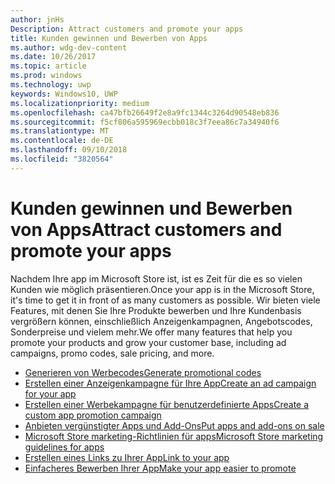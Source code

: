 ```yaml
---
author: jnHs
Description: Attract customers and promote your apps
title: Kunden gewinnen und Bewerben von Apps
ms.author: wdg-dev-content
ms.date: 10/26/2017
ms.topic: article
ms.prod: windows
ms.technology: uwp
keywords: Windows10, UWP
ms.localizationpriority: medium
ms.openlocfilehash: ca47bfb26649f2e8a9fc1344c3264d90548eb836
ms.sourcegitcommit: f5cf806a595969ecbb018c3f7eea86c7a34940f6
ms.translationtype: MT
ms.contentlocale: de-DE
ms.lasthandoff: 09/10/2018
ms.locfileid: "3820564"
---
```

# <a name="attract-customers-and-promote-your-apps"></a><span data-ttu-id="f26d6-103">Kunden gewinnen und Bewerben von Apps</span><span class="sxs-lookup"><span data-stu-id="f26d6-103">Attract customers and promote your apps</span></span>

<span data-ttu-id="f26d6-104">Nachdem Ihre app im Microsoft Store ist, ist es Zeit für die es so vielen Kunden wie möglich präsentieren.</span><span class="sxs-lookup"><span data-stu-id="f26d6-104">Once your app is in the Microsoft Store, it's time to get it in front of as many customers as possible.</span></span> <span data-ttu-id="f26d6-105">Wir bieten viele Features, mit denen Sie Ihre Produkte bewerben und Ihre Kundenbasis vergrößern können, einschließlich Anzeigenkampagnen, Angebotscodes, Sonderpreise und vielem mehr.</span><span class="sxs-lookup"><span data-stu-id="f26d6-105">We offer many features that help you promote your products and grow your customer base, including ad campaigns, promo codes, sale pricing, and more.</span></span>

-   [<span data-ttu-id="f26d6-106">Generieren von Werbecodes</span><span class="sxs-lookup"><span data-stu-id="f26d6-106">Generate promotional codes</span></span>](generate-promotional-codes.md)
-   [<span data-ttu-id="f26d6-107">Erstellen einer Anzeigenkampagne für Ihre App</span><span class="sxs-lookup"><span data-stu-id="f26d6-107">Create an ad campaign for your app</span></span>](create-an-ad-campaign-for-your-app.md)
-   [<span data-ttu-id="f26d6-108">Erstellen einer Werbekampagne für benutzerdefinierte Apps</span><span class="sxs-lookup"><span data-stu-id="f26d6-108">Create a custom app promotion campaign</span></span>](create-a-custom-app-promotion-campaign.md)
-   [<span data-ttu-id="f26d6-109">Anbieten vergünstigter Apps und Add-Ons</span><span class="sxs-lookup"><span data-stu-id="f26d6-109">Put apps and add-ons on sale</span></span>](put-apps-and-add-ons-on-sale.md)
-   [<span data-ttu-id="f26d6-110">Microsoft Store marketing-Richtlinien für apps</span><span class="sxs-lookup"><span data-stu-id="f26d6-110">Microsoft Store marketing guidelines for apps</span></span>](app-marketing-guidelines.md)
-   [<span data-ttu-id="f26d6-111">Erstellen eines Links zu Ihrer App</span><span class="sxs-lookup"><span data-stu-id="f26d6-111">Link to your app</span></span>](link-to-your-app.md)
-   [<span data-ttu-id="f26d6-112">Einfacheres Bewerben Ihrer App</span><span class="sxs-lookup"><span data-stu-id="f26d6-112">Make your app easier to promote</span></span>](make-your-app-easier-to-promote.md)

 

 
